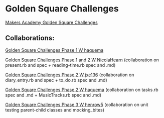 # Golden Square Challenges

[Makers Academy Golden Square Challenges](https://github.com/makersacademy/golden-square)

## Collaborations:
[Golden Square Challenges Phase 1 W haquema](https://github.com/haquema/goldensquare-challenges)

[Golden Square Challenges Phase 1](https://github.com/NicolaHearn/golden-square-exercises) and [2 W NicolaHearn](https://github.com/NicolaHearn/personal-diary-system) (collaboration on present.rb and spec + reading-time.rb spec and .md)

[Golden Square Challenges Phase 2 W jxc136](https://github.com/jxc136/Skill-Challenges) (collaboration on diary_entry.rb and spec + to_do.rb spec and .md)

[Golden Square Challenges Phase 2 W haquema](https://github.com/haquema/gschallenges-phase2) (collaboration on tasks.rb spec and .md + MusicTracks.rb spec and .md)

[Golden Square Challenges Phase 3 W henrow5](https://github.com/henrow5/golden-square-phase-three) (collaboration on unit testing parent-child classes and mocking_bites)
